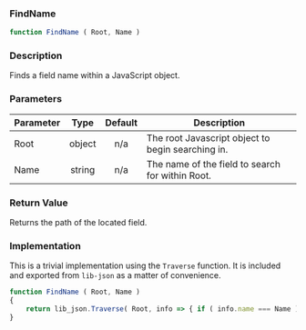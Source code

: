 <!-- api/FindName.md -->

### FindName

```js
function FindName ( Root, Name )
```

### Description

Finds a field name within a JavaScript object.


### Parameters

| Parameter	| Type     	| Default 	| Description	|
|-----------|:--------:	|:-------:	|-------------	|
| Root		| object   	| n/a     	| The root Javascript object to begin searching in. |
| Name		| string 	| n/a     	| The name of the field to search for within Root. |


### Return Value

Returns the path of the located field.


### Implementation

This is a trivial implementation using the `Traverse` function.
It is included and exported from `lib-json` as a matter of convenience.

```js
function FindName ( Root, Name )
{
	return lib_json.Traverse( Root, info => { if ( info.name === Name ) { return info.path; } } );
}
```
